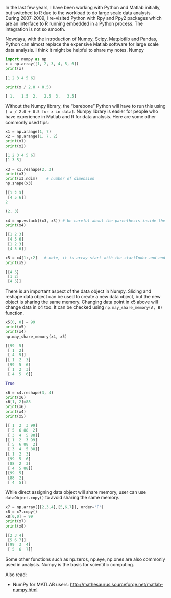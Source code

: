 In the last few years, I have been working with Python and Matlab initially, but switched to R due to the workload to do large scale data analysis. During 2007-2009, I re-visited Python with Rpy and Ppy2 packages which are an interface to R running embedded in a Python process. The integration is not so smooth.

Nowdays, with the introduction of Numpy, Scipy, Matplotlib and Pandas, Python can almost replace the expensive Matlab software for large scale data analysis. I think it might be helpful to share my notes.
Numpy

```Python
import numpy as np
x = np.array([1, 2, 3, 4, 5, 6])
print(x)

[1 2 3 4 5 6]

print(x / 2.0 + 0.5)

[ 1.   1.5  2.   2.5  3.   3.5]
```

Without the Numpy library, the “barebone” Python will have to run this using `[ x / 2.0 + 0.5 for x in data]`. Numpy library is easier for people who have experience in Matlab and R for data analysis. Here are some other commonly used tips:

```Python
x1 = np.arange(1, 7)
x2 = np.arange(1, 7, 2)
print(x1)
print(x2)

[1 2 3 4 5 6]
[1 3 5]

x3 = x1.reshape(2, 3)
print(x3)
print(x3.ndim)    # number of dimension
np.shape(x3)

[[1 2 3]
 [4 5 6]]
2

(2, 3)

x4 = np.vstack((x3, x3)) # be careful about the parenthesis inside the fucntion parenthesis
print(x4)

[[1 2 3]
 [4 5 6]
 [1 2 3]
 [4 5 6]]

x5 = x4[1:,:2]   # note, it is array start with the startIndex and end with endIndex-1 (does not include endIndex)
print(x5)  

[[4 5]
 [1 2]
 [4 5]]
```

There is an important aspect of the data object in Numpy. Slicing and reshape data object can be used to create a new data object, but the new object is sharing the same memory. Changing data point in x5 above will change data in x4 too. It can be checked using `np.may_share_memory(A, B)` function.

```Python
x5[0, 0] = 99
print(x5)
print(x4)
np.may_share_memory(x4, x5)

[[99  5]
 [ 1  2]
 [ 4  5]]
[[ 1  2  3]
 [99  5  6]
 [ 1  2  3]
 [ 4  5  6]]

True

x6 = x4.reshape(3, 4)
print(x6)
x6[1, 2]=88
print(x6)
print(x4)
print(x5)

[[ 1  2  3 99]
 [ 5  6 88  2]
 [ 3  4  5 88]]
[[ 1  2  3 99]
 [ 5  6 88  2]
 [ 3  4  5 88]]
[[ 1  2  3]
 [99  5  6]
 [88  2  3]
 [ 4  5 88]]
[[99  5]
 [88  2]
 [ 4  5]]
```

While direct assigning data object will share memory, user can use `dataObject.copy()` to avoid sharing the same memory.

```Python
x7 = np.array([[2,3,4],[5,6,7]], order='F')
x8 = x7.copy()
x8[0,0] = 99
print(x7)
print(x8)

[[2 3 4]
 [5 6 7]]
[[99  3  4]
 [ 5  6  7]]
 ```

Some other functions such as np.zeros, np.eye, np.ones are also commonly used in analysis.
Numpy is the basis for scientific computing.

Also read:
* NumPy for MATLAB users: http://mathesaurus.sourceforge.net/matlab-numpy.html
